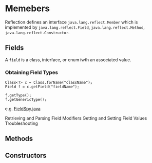 # Memebers

Reflection defines an interface `java.lang.reflect.Member` which is implemented by `java.lang.reflect.Field`, `java.lang.reflect.Method`, `java.lang.reflect.Constructor`.

## Fields

A `field` is a class, interface, or enum iwth an associated value.

### Obtaining Field Types

    Class<?> c = Class.forName("className");
    Field f = c.getField("fieldName");
    
    f.getType();
    f.getGenericType();

e.g. [FieldSpy.java](FieldSpy/java)

Retrieving and Parsing Field Modifiers
Getting and Setting Field Values
Troubleshooting

## Methods

## Constructors


